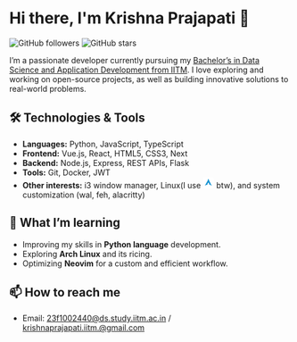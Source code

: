 <!-- ## Hi there 👋


<!-- **23f1002440KP/23f1002440KP** is a ✨ _special_ ✨ repository because its `README.md` (this file) appears on your GitHub profile. -->

<!-- Here are some ideas to get you started: -->

<!-- - 🔭 I’m currently working on  -->
<!-- - 🌱 I’m currently learning 
- 👯 I’m looking to collaborate on ...
- 🤔 I’m looking for help with ...
- 💬 Ask me about ...
- 📫 How to reach me: ...
- 😄 Pronouns: ...
- ⚡ Fun fact: ... --> 

# Hi there, I'm Krishna Prajapati 👋

![GitHub followers](https://img.shields.io/github/followers/23f1002440KP?label=Follow&style=social) 
![GitHub stars](https://img.shields.io/github/stars/23f1002440KP?style=social)

I’m a passionate developer currently pursuing my [Bachelor’s in Data Science and Application Development from IITM](https://www.iitm.ac.in/). I love exploring and working on open-source projects, as well as building innovative solutions to real-world problems.

## 🛠️ Technologies & Tools

- **Languages:** Python, JavaScript, TypeScript
- **Frontend:** Vue.js, React, HTML5, CSS3, Next
- **Backend:** Node.js, Express, REST APIs, Flask
- **Tools:** Git, Docker, JWT
- **Other interests:** i3 window manager, Linux(I use  <svg xmlns="http://www.w3.org/2000/svg" aria-label="Arch Linux" role="img" viewBox="0 0 512 512" width="20px" height="20px" fill="#000000"><g id="SVGRepo_bgCarrier" stroke-width="0"></g><g id="SVGRepo_tracerCarrier" stroke-linecap="round" stroke-linejoin="round"></g><g id="SVGRepo_iconCarrier"><rect width="512" height="512" rx="15%" fill="#ffffff"></rect><path d="M256 72c-14 35-23 57-39 91 10 11 22 23 41 36-21-8-35-17-45-26-21 43-53 103-117 220 50-30 90-48 127-55-2-7-3-14-3-22v-1c1-33 18-58 38-56 20 1 36 29 35 62l-2 17c36 7 75 26 125 54l-27-50c-13-10-27-23-55-38 19 5 33 11 44 17-86-159-93-180-122-250z" fill="#1793d1"></path></g></svg>  btw), and system customization (wal, feh, alacritty)

<!-- ## 🔭 Projects I’m working on

... -->

## 🌱 What I’m learning

- Improving my skills in **Python language** development.
- Exploring **Arch Linux** and its ricing.
- Optimizing **Neovim** for a custom and efficient workflow.

## 📫 How to reach me

- Email: 23f1002440@ds.study.iitm.ac.in / krishnaprajapati.iitm.@gmail.com
<!-- - LinkedIn: [your-linkedin-profile](https://www.linkedin.com/in/your-profile)
- Twitter: [@your-twitter-handle](https://twitter.com/your-handle) -->
